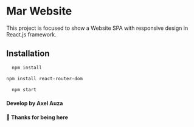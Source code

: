 # Mar Website

This project is focused to show a Website SPA with responsive design in React.js framework.

## Installation

```bash
  npm install
```

```bash
npm install react-router-dom
```

```bash
  npm start
```

#### Develop by Axel Auza

#### 🚀 Thanks for being here
